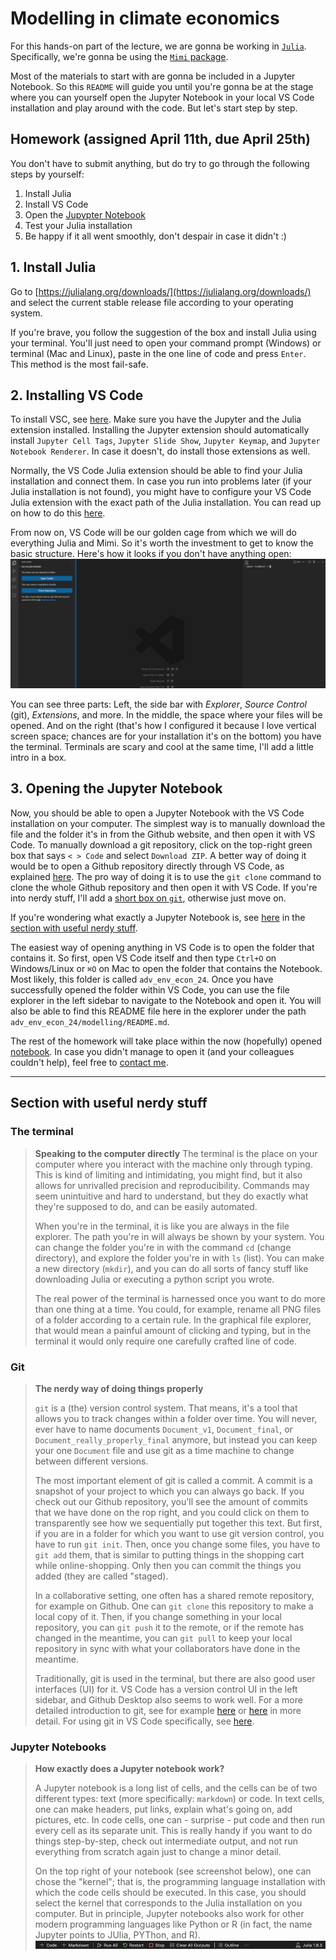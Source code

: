 # Modelling in climate economics

For this hands-on part of the lecture, we are gonna be working in [`Julia`](https://julialang.org). Specifically, we're gonna be using the [`Mimi` package](https://www.mimiframework.org/Mimi.jl/stable/).

Most of the materials to start with are gonna be included in a Jupyter Notebook. So this `README` will guide you until you're gonna be at the stage where you can yourself open the Jupyter Notebook in your local VS Code installation and play around with the code. But let's start step by step.

## Homework (assigned April 11th, due April 25th)

You don't have to submit anything, but do try to go through the following steps by yourself:

1. Install Julia
1. Install VS Code
3. Open the [Jupypter Notebook](./Intro_Notebook.ipynb)
4. Test your Julia installation
6. Be happy if it all went smoothly, don't despair in case it didn't :)
<!-- 3. Install Mimi
4. Download DICE2016
5. Run and explore DICE2016 -->

## 1. Install Julia

Go to [https://julialang.org/downloads/](https://julialang.org/downloads/) and select the current stable release file according to your operating system.

If you're brave, you follow the suggestion of the box and install Julia using your terminal. You'll just need to open your command prompt (Windows) or terminal (Mac and Linux), paste in the one line of code and press `Enter`. This method is the most fail-safe.

## 2. Installing VS Code

To install VSC, see [here](../README.md#integrated-development-environment-ide). Make sure you have the Jupyter and the Julia extension installed. Installing the Jupyter extension should automatically install `Jupyter Cell Tags`, `Jupyter Slide Show`, `Jupyter Keymap`, and `Jupyter Notebook Renderer`. In case it doesn't, do install those extensions as well.

Normally, the VS Code Julia extension should be able to find your Julia installation and connect them. In case you run into problems later (if your Julia installation is not found), you might have to configure your VS Code Julia extension with the exact path of the Julia installation. You can read up on how to do this [here](https://www.julia-vscode.org/docs/dev/gettingstarted/#Installation-and-Configuration).

From now on, VS Code will be our golden cage from which we will do everything Julia and Mimi. So it's worth the investment to get to know the basic structure. Here's how it looks if you don't have anything open:
![Screenshot of an empty VS Code window](./screenshots/VSC_empty.png)

You can see three parts: Left, the side bar with _Explorer_, _Source Control_ (git), _Extensions_, and more. In the middle, the space where your files will be opened. And on the right (that's how I configured it because I love vertical screen space; chances are for your installation it's on the bottom) you have the terminal. Terminals are scary and cool at the same time, I'll add a little intro in a box.

## 3. Opening the Jupyter Notebook

Now, you should be able to open a Jupyter Notebook with the VS Code installation on your computer. The simplest way is to manually download the file and the folder it's in from the Github website, and then open it with VS Code. 
To manually download a git repository, click on the top-right green box that says `< > Code` and select `Download ZIP`.
A better way of doing it would be to open a Github repository directly through VS Code, as explained [here](https://code.visualstudio.com/docs/sourcecontrol/intro-to-git#_open-a-git-repository).
The pro way of doing it is to use the `git clone` command to clone the whole Github repository and then open it with VS Code. If you're into nerdy stuff, I'll add a [short box on `git`](#git), otherwise just move on. 

If you're wondering what exactly a Jupyter Notebook is, see [here](#jupyter-notebooks) in the [section with useful nerdy stuff](#section-with-useful-nerdy-stuff).

The easiest way of opening anything in VS Code is to open the folder that contains it. So first, open VS Code itself and then type `Ctrl+O` on Windows/Linux or `⌘O` on Mac to open the folder that contains the Notebook. Most likely, this folder is called `adv_env_econ_24`. Once you have successfully opened the folder within VS Code, you can use the file explorer in the left sidebar to navigate to the Notebook and open it. You will also be able to find this README file here in the explorer under the path `adv_env_econ_24/modelling/README.md`.

The rest of the homework will take place within the now (hopefully) opened [notebook](./Intro_Notebook.ipynb). In case you didn't manage to open it (and your colleagues couldn't help), feel free to [contact me](mailto:felix.schaumann@uni-hamburg.de).

___

## Section with useful nerdy stuff

### The terminal

> **Speaking to the computer directly**
> The terminal is the place on your computer where you interact with the machine only through typing. This is kind of limiting and intimidating, you might find, but it also allows for unrivalled precision and reproducibility.
> Commands may seem unintuitive and hard to understand, but they do exactly what they're supposed to do, and can be easily automated.
>
> When you're in the terminal, it is like you are always in the file explorer. The path you're in will always be shown by your system. You can change the folder you're in with the command `cd` (change directory), and explore the folder you're in with `ls` (list). You can make a new directory (`mkdir`), and you can do all sorts of fancy stuff like downloading Julia or executing a python script you wrote.
>
> The real power of the terminal is harnessed once you want to do more than one thing at a time. You could, for example, rename all PNG files of a folder according to a certain rule. In the graphical file explorer, that would mean a painful amount of clicking and typing, but in the terminal it would only require one carefully crafted line of code.

### Git

> **The nerdy way of doing things properly**
> 
> `git` is a (the) version control system. That means, it's a tool that allows you to track changes within a folder over time. You will never, ever have to name documents `Document_v1`, `Document_final`, or `Document_really_properly_final` anymore, but instead you can keep your one `Document` file and use git as a time machine to change between different versions.
>
> The most important element of git is called a commit. A commit is a snapshot of your project to which you can always go back. If you check out our Github repository, you'll see the amount of commits that we have done on the rop right, and you could click on them to transparently see how we sequentially put together this text.
> But first, if you are in a folder for which you want to use git version control, you have to run `git init`. Then, once you change some files, you have to `git add` them, that is similar to putting things in the shopping cart while online-shopping. Only then you can commit the things you added (they are called "staged).
>
> In a collaborative setting, one often has a shared remote repository, for example on Github. One can `git clone` this repository to make a local copy of it. Then, if you change something in your local repository, you can `git push` it to the remote, or if the remote has changed in the meantime, you can `git pull` to keep your local repository in sync with what your collaborators have done in the meantime.
>
> Traditionally, git is used in the terminal, but there are also good user interfaces (UI) for it. VS Code has a version control UI in the left sidebar, and Github Desktop also seems to work well. For a more detailed introduction to git, see for example [here](https://www.w3schools.com/git/default.asp) or [here](https://git-scm.com/docs/gittutorial) in more detail. 
> For using git in VS Code specifically, see [here](https://code.visualstudio.com/docs/sourcecontrol/intro-to-git).

### Jupyter Notebooks

>**How exactly does a Jupyter notebook work?**
>
>A Jupyter notebook is a long list of cells, and the cells can be of two different types: text (more specifically: `markdown`) or code. In text cells, one can make headers, put links, explain what's going on, add pictures, etc. In code cells, one can - surprise - put code and then run every cell as its separate unit. This is really handy if you want to do things step-by-step, check out intermediate output, and not run everything from scratch again just to change a minor detail.
>
>On the top right of your notebook (see screenshot below), one can chose the "kernel"; that is, the programming language installation with which the code cells should be executed. In this case, you should select the kernel that corresponds to the Julia installation on you computer. But in principle, Jupyter notebooks also work for other modern programming languages like Python or R (in fact, the name Jupyter points to JUlia, PYThon, and R).
> ![A screenshot of the top bar of a notebook when opened in VS Code to highlight the selected kernel](./screenshots/vsc_notebook_top_bar.png)